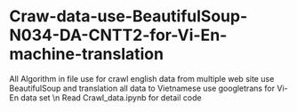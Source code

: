 # Craw-data-use-BeautifulSoup-N034-DA-CNTT2-for-Vi-En-machine-translation
All Algorithm in file use for crawl english data from multiple web site use BeautifulSoup and translation all data to Vietnamese use googletrans for Vi-En data set \n
Read Crawl_data.ipynb for detail code
